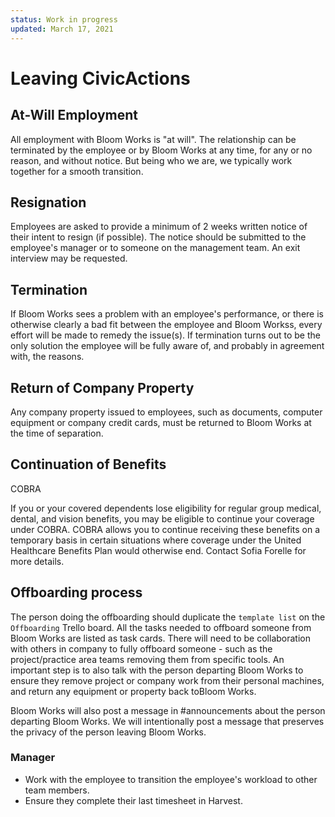 ```yaml
---
status: Work in progress
updated: March 17, 2021
---
```


# Leaving CivicActions

## At-Will Employment

All employment with Bloom Works is "at will". The relationship can be terminated by the employee or by Bloom Works at any time, for any or no reason, and without notice. But being who we are, we typically work together for a smooth transition.

## Resignation

Employees are asked to provide a minimum of 2 weeks written notice of their intent to resign (if possible). The notice should be submitted to the employee's manager or to someone on the management team. An exit interview may be requested.

## Termination

If Bloom Works sees a problem with an employee's performance, or there is otherwise clearly a bad fit between the employee and Bloom Workss, every effort will be made to remedy the issue(s). If termination turns out to be the only solution the employee will be fully aware of, and probably in agreement with, the reasons.

## Return of Company Property

Any company property issued to employees, such as documents, computer equipment or company credit cards, must be returned to Bloom Works at the time of separation.

## Continuation of Benefits

COBRA

If you or your covered dependents lose eligibility for regular group medical, dental, and vision benefits, you may be eligible to continue your coverage under COBRA. COBRA allows you to continue receiving these benefits on a temporary basis in certain situations where coverage under the United Healthcare Benefits Plan would otherwise end. Contact Sofia Forelle for more details.

## Offboarding process

The person doing the offboarding should duplicate the `template list` on the `Offboarding` Trello board. All the tasks needed to offboard someone from Bloom Works are listed as task cards. There will need to be collaboration with others in company to fully offboard someone - such as the project/practice area teams removing them from specific tools. An important step is to also talk with the person departing Bloom Works to ensure they remove project or company work from their personal machines, and return any equipment or property back toBloom Works.

Bloom Works will also post a message in #announcements about the person departing Bloom Works. We will intentionally post a message that preserves the privacy of the person leaving Bloom Works.

### Manager

- Work with the employee to transition the employee's workload to other team members.
- Ensure they complete their last timesheet in Harvest.
